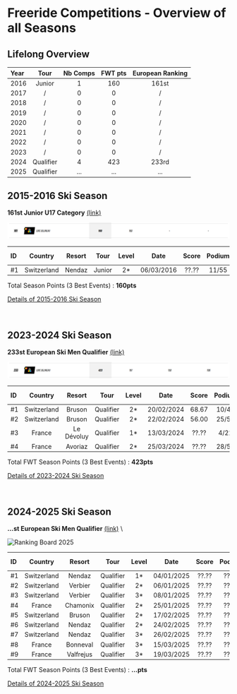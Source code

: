 # Freeride Competitions - Overview of all Seasons
## Lifelong Overview
| Year |    Tour   | Nb Comps | FWT pts | European Ranking |
| :--  |    :---:  |  :---:   | :---:   |     :---:        |
| 2016 |    Junior |    1     |   160   |      161st       |
| 2017 |      /    |    0     |   0     |       /          |
| 2018 |      /    |    0     |   0     |       /          |
| 2019 |      /    |    0     |   0     |       /          |
| 2020 |      /    |    0     |   0     |       /          |
| 2021 |      /    |    0     |   0     |       /          |
| 2022 |      /    |    0     |   0     |       /          |
| 2023 |      /    |    0     |   0     |       /          |
| 2024 | Qualifier |    4     |   423   |      233rd       | 
| 2025 | Qualifier |   ...    |   ...   |      ...         | 

## 2015-2016 Ski Season
**161st Junior U17 Category** [(link)](https://www.freerideworldtour.com/junior/rankings/ski-men/?region=europe-asia-oceania&season=2016)

![Ranking Board 2016](./2016-season/season-ranking.png)

| ID  | Country     | Resort | Tour  | Level |  Date      | Score  | Podium | FWT pts |
| :-- | :---:	    | :---:  | :---: | :---: |  :---:     | :---:  | :---:  | :---:   |
| #1  | Switzerland | Nendaz | Junior| 2*    | 06/03/2016 | ??.??  | 11/55  | 160     |

Total Season Points (3 Best Events) : **160pts**			    

[Details of 2015-2016 Ski Season](./2016-season/README.md) 
 
<br>


## 2023-2024 Ski Season
**233st European Ski Men Qualifier** [(link)](https://www.freerideworldtour.com/qualifier/rankings/ski-men/?region=europe-asia-oceania&season=2024)

![Ranking Board 2024](./2024-season/season-ranking.png)

| ID  | Country     | Resort | Tour      | Level |  Date      | Score | Podium | FWT pts |
| :-- | :---:	    | :---:  | :---:     | :---: |  :---:     | :---: | :---:  | :---:   |
| #1  | Switzerland | Bruson | Qualifier | 2*    | 20/02/2024 | 68.67 | 10/44  | 167     |
| #2  | Switzerland | Bruson | Qualifier | 2*    | 22/02/2024 | 56.00 | 25/53  | 106     |
| #3  | France  | Le Dévoluy | Qualifier | 1*    | 13/03/2024 | ??.?? | 4/21   | 150     |
| #4  | France     | Avoriaz | Qualifier | 2*    | 25/03/2024 | ??.?? | 28/52  | 100     |

Total FWT Season Points (3 Best Events) : **423pts**			    

[Details of 2023-2024 Ski Season](./2024-season/README.md) 

<br>

## 2024-2025 Ski Season
**...st European Ski Men Qualifier** [(link)](https://www.freerideworldtour.com/qualifier/rankings/ski-men/?season=2025&region=europe-asia-oceania) \

![Ranking Board 2025](./2025-season/season-ranking.png)

| ID  | Country     | Resort   | Tour      | Level |  Date      | Score | Podium | FWT pts |
| :-- | :---:	    | :---:    | :---:     | :---: |  :---:     | :---: | :---:  | :---:   |
| #1  | Switzerland | Nendaz   | Qualifier | 1*    | 04/01/2025 | ??.?? | ??/??  | ?     |
| #2  | Switzerland | Verbier  | Qualifier | 2*    | 06/01/2025 | ??.?? | ??/??  | ?     |
| #3  | Switzerland | Verbier  | Qualifier | 3*    | 08/01/2025 | ??.?? | ??/??  | ?     |
| #4  | France      | Chamonix | Qualifier | 2*    | 25/01/2025 | ??.?? | ??/??  | ?     |
| #5  | Switzerland | Bruson   | Qualifier | 2*    | 17/02/2025 | ??.?? | ??/??  | ?     |
| #6  | Switzerland | Nendaz   | Qualifier | 2*    | 24/02/2025 | ??.?? | ??/??  | ?     |
| #7  | Switzerland | Nendaz   | Qualifier | 3*    | 26/02/2025 | ??.?? | ??/??  | ?     |
| #8  | France      | Bonneval | Qualifier | 3*    | 15/03/2025 | ??.?? | ??/??  | ?     |
| #9  | France      | Valfrejus| Qualifier | 3*    | 19/03/2025 | ??.?? | ??/??  | ?     |

Total FWT Season Points (3 Best Events) : **...pts**			    

[Details of 2024-2025 Ski Season](./2025-season/README.md) 
 
<br>



